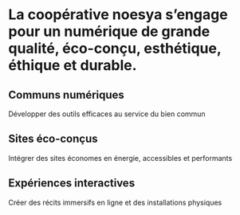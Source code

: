 # La coopérative noesya s’engage pour un numérique de grande qualité, éco-conçu, esthétique, éthique et durable.


## Communs numériques
Développer des outils efficaces au service du bien commun

## Sites éco-conçus
Intégrer des sites économes en énergie, accessibles et performants

## Expériences interactives
Créer des récits immersifs en ligne et des installations physiques
